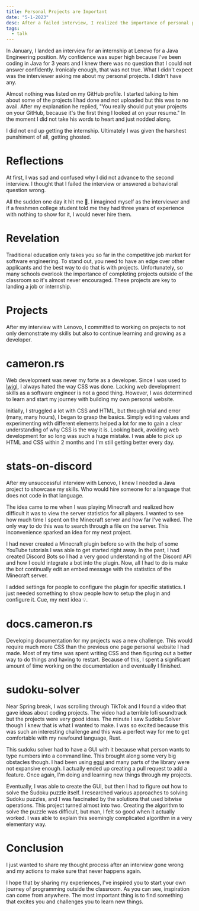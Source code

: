 ```yaml
---
title: Personal Projects are Important
date: "5-1-2023"
desc: After a failed interview, I realized the importance of personal projects. This article discusses my journey of creating projects and why they are important.
tags:
  - talk
---
```


In January, I landed an interview for an internship at Lenovo for a Java Engineering position. My confidence was super high because I've been coding in Java for 3 years and I knew there was no question that I could not answer confidently. Ironicaly enough, that was not true. What I didn't expect was the interviewer asking me about my personal projects. I didn't have any.

Almost nothing was listed on my GitHub profile. I started talking to him about some of the projects I had done and not uploaded but this was to no avail. After my explanation he replied, "You really should put your projects on your GitHub, because it's the first thing I looked at on your resume." In the moment I did not take his words to heart and just nodded along.

I did not end up getting the internship. Ultimately I was given the harshest punshiment of all, getting ghosted.

# Reflections

At first, I was sad and confused why I did not advance to the second interview. I thought that I failed the interview or answered a behavioral question wrong.

All the sudden one day it hit me 🤦. I imagined myself as the interviewer and if a freshmen college student told me they had three years of experience with nothing to show for it, I would never hire them.

# Revelation

Traditional education only takes you so far in the competitive job market for software engineering. To stand out, you need to have an edge over other applicants and the best way to do that is with projects. Unfortunately, so many schools overlook the importance of completing projects outside of the classroom so it's almost never encouraged. These projects are key to landing a job or internship.

# Projects

After my interview with Lenovo, I committed to working on projects to not only demonstrate my skills but also to continue learning and growing as a developer.

# cameron.rs

Web development was never my forte as a developer. Since I was used to [lwjgl](https://www.lwjgl.org/), I always hated the way CSS was done. Lacking web development skills as a software engineer is not a good thing. However, I was determined to learn and start my journey with building my own personal website.

Initially, I struggled a lot with CSS and HTML, but through trial and error (many, many hours), I began to grasp the basics. Simply editing values and experimenting with different elements helped a lot for me to gain a clear understanding of why CSS is the way it is. Looking back, avoiding web development for so long was such a huge mistake. I was able to pick up HTML and CSS within 2 months and I'm still getting better every day.

# stats-on-discord

After my unsuccessful interview with Lenovo, I knew I needed a Java project to showcase my skills. Who would hire someone for a language that does not code in that language.

The idea came to me when I was playing Minecraft and realized how difficult it was to view the server statistics for all players. I wanted to see how much time I spent on the Minecraft server and how far I've walked. The only way to do this was to search through a file on the server. This inconvenience sparked an idea for my next project.

I had never created a Minecraft plugin before so with the help of some YouTube tutorials I was able to get started right away. In the past, I had created Discord Bots so I had a very good understanding of the Discord API and how I could integrate a bot into the plugin. Now, all I had to do is make the bot continually edit an embed message with the statistics of the Minecraft server.

I added settings for people to configure the plugin for specific statistics. I just needed something to show people how to setup the plugin and configure it. Cue, my next idea 💡.

# docs.cameron.rs

Developing documentation for my projects was a new challenge. This would require much more CSS than the previous one page personal website I had made. Most of my time was spent writing CSS and then figuring out a better way to do things and having to restart. Because of this, I spent a significant amount of time working on the documentation and eventually I finished.

# sudoku-solver

Near Spring break, I was scrolling through TikTok and I found a video that gave ideas about coding projects. The video had a terrible lofi soundtrack but the projects were very good ideas. The minute I saw Sudoku Solver though I knew that is what I wanted to make. I was so excited because this was such an interesting challenge and this was a perfect way for me to get comfortable with my newfound language, Rust.

This sudoku solver had to have a GUI with it because what person wants to type numbers into a command line. This brought along some very big obstacles though. I had been using [egui](https://github.com/emilk/egui) and many parts of the library were not expansive enough. I actually ended up creating a pull request to add a feature. Once again, I'm doing and learning new things through my projects.

Eventually, I was able to create the GUI, but then I had to figure out how to solve the Sudoku puzzle itself. I researched various approaches to solving Sudoku puzzles, and I was fascinated by the solutions that used bitwise operations. This project turned almost into two. Creating the algorithm to solve the puzzle was difficult, but man, I felt so good when it actually worked. I was able to explain this seemingly complicated algorithm in a very elementary way.

# Conclusion

I just wanted to share my thought process after an interview gone wrong and my actions to make sure that never happens again.

I hope that by sharing my experiences, I've inspired you to start your own journey of programming outside the classroom. As you can see, inspiration can come from anywhere. The most important thing is to find something that excites you and challenges you to learn new things.
